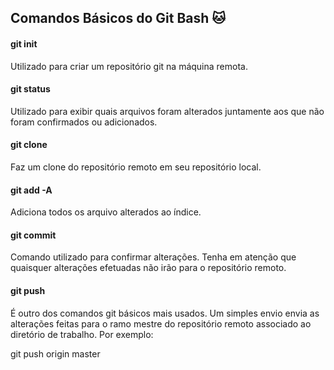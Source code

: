﻿## Comandos Básicos do Git Bash :cat:

#### git init
Utilizado para criar um repositório git na máquina remota.

#### git status
Utilizado para exibir quais arquivos foram alterados juntamente aos que não foram confirmados ou adicionados.

#### git clone
Faz um clone do repositório remoto em seu repositório local.

#### git add -A
Adiciona todos os arquivo alterados ao índice.

#### git commit
Comando utilizado para confirmar alterações. Tenha em atenção que quaisquer alterações efetuadas não irão para o repositório remoto.

#### git push
É outro dos comandos git básicos mais usados. Um simples envio envia as alterações feitas para o ramo mestre do repositório remoto associado ao diretório de trabalho. Por exemplo:

git push origin master

